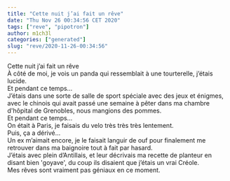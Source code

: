 ```yaml
---
title: "Cette nuit j’ai fait un rêve"
date: "Thu Nov 26 00:34:56 CET 2020"
tags: ["reve", "pipotron"]
author: m1ch3l
categories: ["generated"]
slug: "reve/2020-11-26-00:34:56"
---
```


Cette nuit j’ai fait un rêve<br>
À côté de moi, je vois un panda qui ressemblait à une tourterelle, j’étais lucide.<br>
Et pendant ce temps...<br>
J’étais dans une sorte de salle de sport spéciale avec des jeux et énigmes, avec le chinois qui avait passé une semaine à pêter dans ma chambre d'hôpital de Grenobles, nous mangions des pommes.<br>
Et pendant ce temps...<br>
On était à Paris, je faisais du velo très très très lentement.<br>
Puis, ça a dérivé...<br>
Un ex m’aimait encore, je le faisait languir de ouf pour finalement me retrouver dans ma baignoire tout à fait par hasard.<br>
J’étais avec plein d’Antillais, et leur décrivais ma recette de planteur en disant bien 'goyave', du coup ils disaient que j’étais un vrai Créole.<br>
Mes rêves sont vraiment pas géniaux en ce moment.<br>
